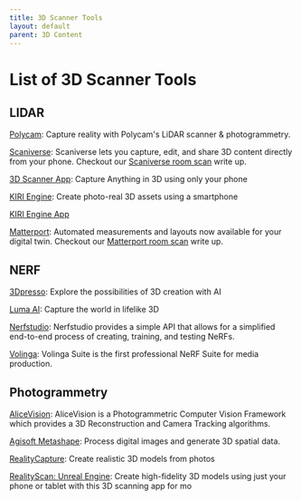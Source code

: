 ```yaml
---
title: 3D Scanner Tools
layout: default
parent: 3D Content
---
```


#  List of 3D Scanner Tools

## **LIDAR**

[Polycam](https://poly.cam/): Capture reality with Polycam's
LiDAR scanner & photogrammetry.

[Scaniverse](https://scaniverse.com/): Scaniverse lets you
capture, edit, and share 3D content directly from your phone.
Checkout our [Scaniverse room scan](/content/3d-content/scaniverse) write up.

[3D Scanner App](https://3dscannerapp.com/): Capture Anything in
3D using only your phone

[KIRI Engine](https://www.kiriengine.com/): Create photo-real 3D
assets using a smartphone

[KIRI Engine App](https://www.kiriengine.app/)

[Matterport](https://matterport.com): Automated measurements and layouts now available for your digital twin.
Checkout our [Matterport room scan](/content/3d-content/matterport) write up.

## **NERF**

[3Dpresso](https://3dpresso.ai/): Explore the possibilities of 3D
creation with AI

[Luma AI](https://lumalabs.ai/): Capture the world in lifelike 3D

[Nerfstudio](https://docs.nerf.studio/): Nerfstudio provides a
simple API that allows for a simplified end-to-end process of creating,
training, and testing NeRFs.

[Volinga](https://volinga.ai/): Volinga Suite is the first
professional NeRF Suite for media production.

## **Photogrammetry**

[AliceVision](https://alicevision.org/): AliceVision is a
Photogrammetric Computer Vision Framework which provides a 3D
Reconstruction and Camera Tracking algorithms.

[Agisoft Metashape](https://www.agisoft.com/): Process digital
images and generate 3D spatial data.

[RealityCapture](https://www.capturingreality.com/): Create
realistic 3D models from photos

[RealityScan: Unreal Engine](https://www.unrealengine.com/en-US/realityscan): Create
high-fidelity 3D models using just your phone or tablet with this 3D
scanning app for mo
